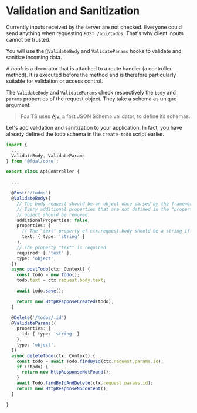 # Validation and Sanitization

Currently inputs received by the server are not checked. Everyone could send anything when requesting `POST /api/todos`. That's why client inputs cannot be trusted.

You will use the `ValidateBody` and `ValidateParams` hooks to validate and sanitize incoming data.

A *hook* is a decorator that is attached to a route handler (a controller method). It is executed before the method and is therefore particularly suitable for validation or access control.

The `ValidateBody` and `ValidateParams` check respectively the `body` and `params` properties of the request object. They take a schema as unique argument.

> FoalTS uses [Ajv](https://github.com/epoberezkin/ajv), a fast JSON Schema validator, to define its schemas.

Let's add validation and sanitization to your application. In fact, you have already defined the todo schema in the `create-todo` script earlier.

```typescript
import {
  ...
  ValidateBody, ValidateParams
} from '@foal/core';

export class ApiController {

  ...

  @Post('/todos')
  @ValidateBody({
    // The body request should be an object once parsed by the framework.
    // Every additional properties that are not defined in the "properties"
    // object should be removed.
    additionalProperties: false,
    properties: {
      // The "text" property of ctx.request.body should be a string if it exists.
      text: { type: 'string' }
    },
    // The property "text" is required.
    required: [ 'text' ],
    type: 'object',
  })
  async postTodo(ctx: Context) {
    const todo = new Todo();
    todo.text = ctx.request.body.text;

    await todo.save();

    return new HttpResponseCreated(todo);
  }

  @Delete('/todos/:id')
  @ValidateParams({
    properties: {
      id: { type: 'string' }
    },
    type: 'object',
  })
  async deleteTodo(ctx: Context) {
    const todo = await Todo.findById(ctx.request.params.id);
    if (!todo) {
      return new HttpResponseNotFound();
    }
    await Todo.findByIdAndDelete(ctx.request.params.id);
    return new HttpResponseNoContent();
  }

}

```